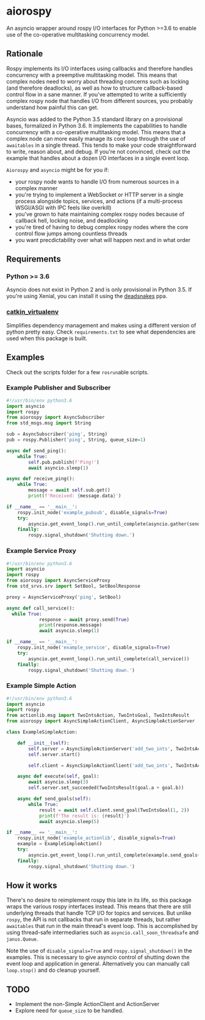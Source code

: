 # aiorospy

An asyncio wrapper around rospy I/O interfaces for Python >=3.6 to enable use of the co-operative multitasking concurrency model.


## Rationale

Rospy implements its I/O interfaces using callbacks and therefore handles concurrency with a preemptive multitasking model. This means that complex nodes need to worry about threading concerns such as locking (and therefore deadlocks), as well as how to structure callback-based control flow in a sane manner. If you've attempted to write a sufficiently complex rospy node that handles I/O from different sources, you probably understand how painful this can get.

Asyncio was added to the Python 3.5 standard library on a provisional bases, formalized in Python 3.6. It implements the capabilities to handle concurrency with a co-operative multitasking model. This means that a complex node can more easily manage its core loop through the use of `awaitables` in a single thread. This tends to make your code straightforward to write, reason about, and debug. If you're not convinced, check out the example that handles about a dozen I/O interfaces in a single event loop.

`Aiorospy` and `asyncio` might be for you if:
- your rospy node wants to handle I/O from numerous sources in a complex manner
- you're trying to implement a WebSocket or HTTP server in a single process alongside topics, services, and actions (if a multi-process WSGI/ASGI with IPC feels like overkill)
- you've grown to hate maintaining complex rospy nodes because of callback hell, locking noise, and deadlocking
- you're tired of having to debug complex rospy nodes where the core control flow jumps among countless threads
- you want precdictability over what will happen next and in what order

## Requirements

### Python >= 3.6
Asyncio does not exist in Python 2 and is only provisional in Python 3.5.  If you're using Xenial, you can install it using the [deadsnakes](https://launchpad.net/~deadsnakes/+archive/ubuntu/ppa) ppa.

### [catkin_virtualenv](https://github.com/locusrobotics/catkin_virtualenv)
Simplifies dependency management and makes using a different version of python pretty easy. Check `requirements.txt` to see what dependencies are used when this package is built.

## Examples

Check out the scripts folder for a few `rosrun`able scripts.

### Example Publisher and Subscriber

```python
#!/usr/bin/env python3.6
import asyncio
import rospy
from aiorospy import AsyncSubscriber
from std_msgs.msg import String

sub = AsyncSubscriber('ping', String)
pub = rospy.Publisher('ping', String, queue_size=1)

async def send_ping():
    while True:
        self.pub.publish(f'Ping!')
        await asyncio.sleep(1)

async def receive_ping():
    while True:
        message = await self.sub.get()
        print(f'Received: {message.data}')

if __name__ == '__main__':
    rospy.init_node('example_pubsub', disable_signals=True)
    try:
        asyncio.get_event_loop().run_until_complete(asyncio.gather(send_ping(), receive_ping())
    finally:
        rospy.signal_shutdown('Shutting down.')
```

### Example Service Proxy

```python
#!/usr/bin/env python3.6
import asyncio
import rospy
from aiorospy import AsyncServiceProxy
from std_srvs.srv import SetBool, SetBoolResponse

proxy = AsyncServiceProxy('ping', SetBool)

async def call_service():
  while True:
            response = await proxy.send(True)
            print(response.message)
            await asyncio.sleep(1)

if __name__ == '__main__':
    rospy.init_node('example_service', disable_signals=True)
    try:
        asyncio.get_event_loop().run_until_complete(call_service())
    finally:
        rospy.signal_shutdown('Shutting down.')
```


### Example Simple Action

```python
#!/usr/bin/env python3.6
import asyncio
import rospy
from actionlib.msg import TwoIntsAction, TwoIntsGoal, TwoIntsResult
from aiorospy import AsyncSimpleActionClient, AsyncSimpleActionServer

class ExampleSimpleAction:

    def __init__(self):
        self.server = AsyncSimpleActionServer('add_two_ints', TwoIntsAction, self.execute)
        self.server.start()

        self.client = AsyncSimpleActionClient('add_two_ints', TwoIntsAction)

    async def execute(self, goal):
        await asyncio.sleep(3)
        self.server.set_succeeded(TwoIntsResult(goal.a + goal.b))

    async def send_goals(self):
        while True:
            result = await self.client.send_goal(TwoIntsGoal(1, 2))
            print(f'The result is: {result}')
            await asyncio.sleep(5)

if __name__ == '__main__':
    rospy.init_node('example_actionlib', disable_signals=True)
    example = ExampleSimpleAction()
    try:
        asyncio.get_event_loop().run_until_complete(example.send_goals())
    finally:
        rospy.signal_shutdown('Shutting down.')
```

## How it works
There's no desire to reimplement rospy this late in its life, so this package wraps the various rospy interfaces instead. This means that there are still underlying threads that handle TCP I/O for topics and services. But unlike `rospy`, the API is not callbacks that run in separate threads, but rather `awaitables` that run in the main thread's event loop.  This is accomplished by using thread-safe intermediaries such as `asyncio.call_soon_threadsafe` and `janus.Queue`.

Note the use of `disable_signals=True` and `rospy.signal_shutdown()` in the examples. This is necessary to give asyncio control of shutting down the event loop and application in general. Alternatively you can manually call `loop.stop()` and do cleanup yourself.

## TODO
- Implement the non-Simple ActionClient and ActionServer
- Explore need for `queue_size` to be handled.
